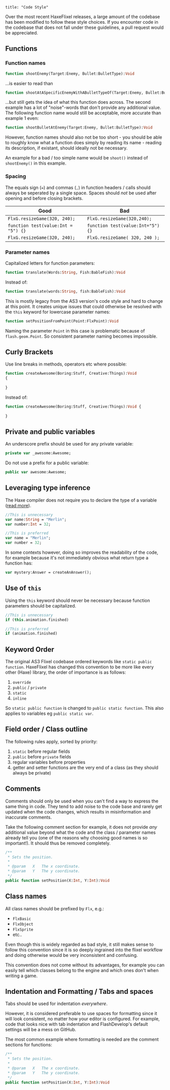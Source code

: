 ```
title: "Code Style"
```

Over the most recent HaxeFlixel releases, a large amount of the codebase has been modified to follow these style choices.
If you encounter code in the codebase that does not fall under these guidelines, a pull request would be appreciated.

## Functions

### Function names

```haxe
function shootEnemy(Target:Enemy, Bullet:BulletType):Void
```

...is easier to read than

```haxe
function shootAtASpecificEnemyWithABulletTypeOf(Target:Enemy, Bullet:BulletType):Void
```

...but still gets the idea of what this function does across. The second example has a lot of "noise"-words that don't provide any additional value. The following function name would still be acceptable, more accurate than example 1 even:

```haxe
function shootBulletAtEnemy(Target:Enemy, Bullet:BulletType):Void
```

However, function names should also not be too short - you should be able to roughly know what a function does simply by reading its name - reading its description, if existant, should ideally not be necessary. 

An example for a bad / too simple name would be `shoot()` instead of `shootEnemy()` in this example.

### Spacing

The equals sign (`=`) and commas (`,`) in function headers / calls should always be seperated by a single space. Spaces should *not* be used after opening and before closing brackets.

| Good                                   | Bad                                    |
| ---------------------------------------| ---------------------------------------|
| `FlxG.resizeGame(320, 240);`           | `FlxG.resizeGame(320,240);`            |
| `function test(value:Int = "5") {}`    | `function test(value:Int="5") {}`      |
| `FlxG.resizeGame(320, 240);`           | `FlxG.resizeGame( 320, 240 );`         |

### Parameter names

Capitalized letters for function parameters:

``` haxe
function translate(Words:String, Fish:BableFish):Void
```

Instead of:

``` haxe
function translate(words:String, fish:BableFish):Void
```

This is mostly legacy from the AS3 version's code style and hard to change at this point. It creates unique issues that could otherwise be resolved with the `this` keyword for lowercase parameter names:

```haxe
function setPositionFromPoint(Point:FlxPoint):Void
```

Naming the parameter `Point` in this case is problematic because of `flash.geom.Point`. So consistent parameter naming becomes impossible.

## Curly Brackets

Use line breaks in methods, operators etc where possible:

``` haxe
function createAwesome(Boring:Stuff, Creative:Things):Void
{
	
}
```

Instead of:

``` haxe
function createAwesome(Boring:Stuff, Creative:Things):Void {
	
}
```

## Private and public variables

An underscore prefix should be used for any private variable:

``` haxe
private var _awesome:Awesome;
```

Do not use a prefix for a public variable:

``` haxe
public var awesome:Awesome;
```

## Leveraging type inference

The Haxe compiler does not require you to declare the type of a variable ([read more](http://haxe.org/ref/type_infer)).

``` haxe
//This is unnecessary
var name:String = "Merlin";
var number:Int = 32;

//This is preferred
var name = "Merlin";
var number = 32;
```

In some contexts however, doing so improves the readability of the code, for example because it's not immediately obvious what return type a function has:

```haxe
var mystery:Answer = createAnAnswer();
```

## Use of `this`

Using the `this` keyword should never be necessary because function parameters should be capitalized.

``` haxe
//This is unnecessary
if (this.animation.finished)

//This is preferred
if (animation.finished)
```

## Keyword Order

The original AS3 Flixel codebase ordered keywords like `static public function`.
HaxeFlixel has changed this convention to be more like every other (Haxe) library, the order of importance is as follows:

1. `override`
2. `public` / `private`
3. `static`
4. `inline`

So `static public function` is changed to `public static function`. This also applies to variables eg `public static var`.

## Field order / Class outline

The following rules apply, sorted by priority:

1. `static` before regular fields
2. `public` before `private` fields
3. regular variables before properties
4. getter and setter functions are the very end of a class (as they should always be private)


## Comments

Comments should only be used when you can't find a way to express the same thing in code. They tend to add noise to the code base and rarely get updated when the code changes, which results in misinformation and inaccurate comments. 

Take the following comment section for example, it does not provide *any* additional value beyond what the code and the class / parameter names already tell you (one of the reasons why choosing good names is so important!). It should thus be removed completely.

```haxe
/**
 * Sets the position.
 * 
 * @param	X	The x coordinate.
 * @param	Y 	The y coordinate.
 */ 
public function setPosition(X:Int, Y:Int):Void
``` 

## Class names

All class names should be prefixed by `Flx`, e.g.:

- `FlxBasic`
- `FlxObject`
- `FlxSprite`
- etc..

Even though this is widely regarded as bad style, it still makes sense to follow this convention since it is so deeply ingrained into the flixel workflow and doing otherwise would be very inconsistent and confusing. 

This convention does not come without its advantages, for example you can easily tell which classes belong to the engine and which ones don't when writing a game.

## Indentation and Formatting / Tabs and spaces

Tabs should be used for indentation *everywhere*.

However, it is considered preferable to use spaces for formatting since it will look consistent, no matter how your editor is configured. For example, code that looks nice with tab indentation and FlashDevelop's default settings will be a mess on GitHub.

The most common example where formatting is needed are the comment sections for functions:

```haxe
/**
 * Sets the position.
 * 
 * @param   X   The x coordinate.
 * @param   Y   The y coordinate.
 */ 
public function setPosition(X:Int, Y:Int):Void
``` 
